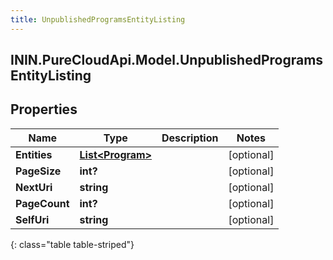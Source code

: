 ```yaml
---
title: UnpublishedProgramsEntityListing
---
```

## ININ.PureCloudApi.Model.UnpublishedProgramsEntityListing

## Properties

|Name | Type | Description | Notes|
|------------ | ------------- | ------------- | -------------|
| **Entities** | [**List&lt;Program&gt;**](Program.html) |  | [optional] |
| **PageSize** | **int?** |  | [optional] |
| **NextUri** | **string** |  | [optional] |
| **PageCount** | **int?** |  | [optional] |
| **SelfUri** | **string** |  | [optional] |
{: class="table table-striped"}


